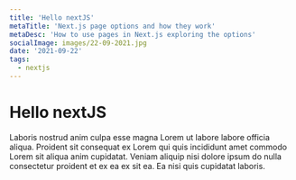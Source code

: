 ```yaml
---
title: 'Hello nextJS'
metaTitle: 'Next.js page options and how they work'
metaDesc: 'How to use pages in Next.js exploring the options'
socialImage: images/22-09-2021.jpg
date: '2021-09-22'
tags:
  - nextjs
---
```


# Hello nextJS

Laboris nostrud anim culpa esse magna Lorem ut labore labore officia aliqua. Proident sit consequat ex Lorem qui quis incididunt amet commodo Lorem sit aliqua anim cupidatat. Veniam aliquip nisi dolore ipsum do nulla consectetur proident et ex ea ex sit ea. Ea nisi quis cupidatat laboris.